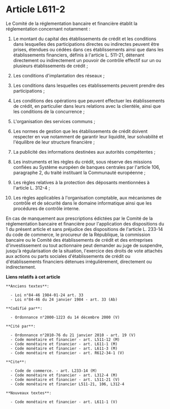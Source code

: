 # Article L611-2

Le Comité de la réglementation bancaire et financière établit la réglementation concernant notamment :

1. Le montant du capital des établissements de crédit et les conditions dans lesquelles des participations directes ou
indirectes peuvent être prises, étendues ou cédées dans ces établissements ainsi que dans les établissements financiers,
définis à l'article L. 511-21, détenant directement ou indirectement un pouvoir de contrôle effectif sur un ou plusieurs
établissements de crédit ;

2. Les conditions d'implantation des réseaux ;

3. Les conditions dans lesquelles ces établissements peuvent prendre des participations ;

4. Les conditions des opérations que peuvent effectuer les établissements de crédit, en particulier dans leurs relations avec
la clientèle, ainsi que les conditions de la concurrence ;

5. L'organisation des services communs ;

6. Les normes de gestion que les établissements de crédit doivent respecter en vue notamment de garantir leur liquidité, leur
solvabilité et l'équilibre de leur structure financière ;

7. La publicité des informations destinées aux autorités compétentes ;

8. Les instruments et les règles du crédit, sous réserve des missions confiées au Système européen de banques centrales par
l'article 106, paragraphe 2, du traité instituant la Communauté européenne ;

9. Les règles relatives à la protection des déposants mentionnées à l'article L. 312-4 ;

10. Les règles applicables à l'organisation comptable, aux mécanismes de contrôle et de sécurité dans le domaine informatique
ainsi que les procédures de contrôle interne.

En cas de manquement aux prescriptions édictées par le Comité de la réglementation bancaire et financière pour l'application
des dispositions du 1 du présent article et sans préjudice des dispositions de l'article L. 233-14 du code de commerce, le
procureur de la République, la commission bancaire ou le Comité des établissements de crédit et des entreprises
d'investissement ou tout actionnaire peut demander au juge de suspendre, jusqu'à régularisation de la situation, l'exercice
des droits de vote attachés aux actions ou parts sociales d'établissements de crédit ou d'établissements financiers détenues
irrégulièrement, directement ou indirectement.

**Liens relatifs à cet article**

	**Anciens textes**:

	  - Loi n°84-46 1984-01-24 art. 33
	  - Loi n°84-46 du 24 janvier 1984 - art. 33 (Ab)

	**Codifié par**:

	  - Ordonnance n°2000-1223 du 14 décembre 2000 (V)

	**Cité par**:

	  - Ordonnance n°2010-76 du 21 janvier 2010 - art. 19 (V)
	  - Code monétaire et financier - art. L511-12 (M)
	  - Code monétaire et financier - art. L611-1 (M)
	  - Code monétaire et financier - art. L611-3 (M)
	  - Code monétaire et financier - art. R612-34-1 (V)

	**Cite**:

	  - Code de commerce. - art. L233-14 (M)
	  - Code monétaire et financier - art. L312-4 (M)
	  - Code monétaire et financier - art. L511-21 (V)
	  - Code monétaire et financier L511-21, 106, L312-4

	**Nouveaux textes**:

	  - Code monétaire et financier - art. L611-1 (V)
